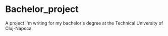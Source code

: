 # Bachelor_project

A project I'm writing for my bachelor's degree at the Technical University of Cluj-Napoca.